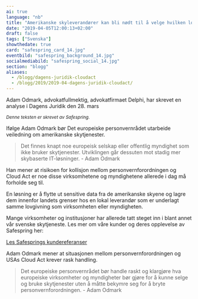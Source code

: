 ```yaml
---
ai: true
language: "nb"
title: "Amerikanske skyleverandører kan bli nødt til å velge hvilken lov de bryter"
date: "2019-04-05T12:00:13+02:00"
draft: false
tags: ["Svenska"]
showthedate: true
card: "safespring_card_14.jpg"
eventbild: "safespring_background_14.jpg"
socialmediabild: "safespring_social_14.jpg"
section: "blogg"
aliases:
  - /blogg/dagens-juridik-cloudact
  - /blogg/2019/2019-04-dagens-juridik-cloudact/
---
```

<div class="ingress"><p>Adam Odmark, advokatfullmektig, advokatfirmaet Delphi, har skrevet en analyse i Dagens Juridik den 28. mars</p></div>

<p style="font-size: 12px;"><i>Denne teksten er skrevet av Safespring.</i></p>

Ifølge Adam Odmark bør Det europeiske personvernrådet utarbeide veiledning om amerikanske skytjenester.

> Det finnes knapt noe europeisk selskap eller offentlig myndighet som ikke bruker skytjenester. Utviklingen går dessuten mot stadig mer skybaserte IT-løsninger. - Adam Odmark

Han mener at risikoen for kollisjon mellom personvernforordningen og Cloud Act er noe disse virksomhetene og myndighetene allerede i dag må forholde seg til.

En løsning er å flytte ut sensitive data fra de amerikanske skyene og lagre dem innenfor landets grenser hos en lokal leverandør som er underlagt samme lovgivning som virksomheten eller myndigheten.

Mange virksomheter og institusjoner har allerede tatt steget inn i blant annet vår svenske skytjeneste. Les mer om våre kunder og deres opplevelse av Safespring her:

<a href="/referenser" id="text-button">Les Safesprings kundereferanser</a><br>

Adam Odmark mener at situasjonen mellom personvernforordningen og USAs Cloud Act krever rask handling.

> Det europeiske personvernrådet bør handle raskt og klargjøre hva europeiske virksomheter og myndigheter bør gjøre for å kunne selge og bruke skytjenester uten å måtte bekymre seg for å bryte personvernforordningen. - Adam Odmark